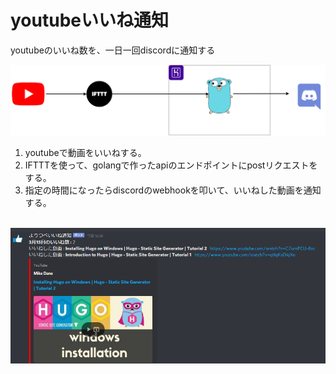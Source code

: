 # youtubeいいね通知
youtubeのいいね数を、一日一回discordに通知する

<img src="img/goodcount.png" alt="goodcount" title="goodcount">

<br>

1) youtubeで動画をいいねする。
2) IFTTTを使って、golangで作ったapiのエンドポイントにpostリクエストをする。
3) 指定の時間になったらdiscordのwebhookを叩いて、いいねした動画を通知する。  

<br>

<img src="img/good.png" alt="goodcount" title="goodcount">
